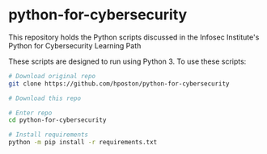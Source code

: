 # python-for-cybersecurity
This repository holds the Python scripts discussed in the Infosec Institute's Python for Cybersecurity Learning Path

These scripts are designed to run using Python 3.  To use these scripts:
```bash
# Download original repo
git clone https://github.com/hposton/python-for-cybersecurity

# Download this repo

# Enter repo
cd python-for-cybersecurity

# Install requirements
python -m pip install -r requirements.txt
```
